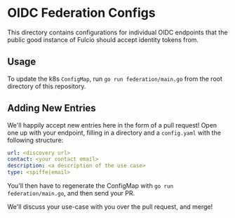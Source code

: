 # OIDC Federation Configs

This directory contains configurations for individual OIDC endpoints that the public good instance of Fulcio should accept identity tokens from.

## Usage

To update the k8s `ConfigMap`, run `go run federation/main.go` from the root directory of this repository.

## Adding New Entries

We'll happily accept new entries here in the form of a pull request!
Open one up with your endpoint, filling in a directory and a `config.yaml` with the following structure:

```yaml
url: <discovery url>
contact: <your contact email>
description: <a description of the use case>
type: <spiffe|email>
```

You'll then have to regenerate the ConfigMap with `go run federation/main.go`, and then send your PR.

We'll discuss your use-case with you over the pull request, and merge!
